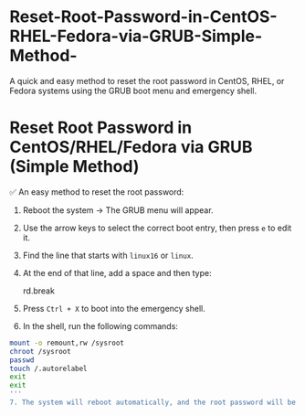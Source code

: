 # Reset-Root-Password-in-CentOS-RHEL-Fedora-via-GRUB-Simple-Method-

A quick and easy method to reset the root password in CentOS, RHEL, or Fedora systems using the GRUB boot menu and emergency shell.

# Reset Root Password in CentOS/RHEL/Fedora via GRUB (Simple Method)

✅ An easy method to reset the root password:

1. Reboot the system → The GRUB menu will appear.

2. Use the arrow keys to select the correct boot entry, then press `e` to edit it.

3. Find the line that starts with `linux16` or `linux`.

4. At the end of that line, add a space and then type:

   rd.break

5. Press `Ctrl + X` to boot into the emergency shell.
6. In the shell, run the following commands:
```bash
mount -o remount,rw /sysroot
chroot /sysroot
passwd
touch /.autorelabel
exit
exit
'''
7. The system will reboot automatically, and the root password will be updated.
   
